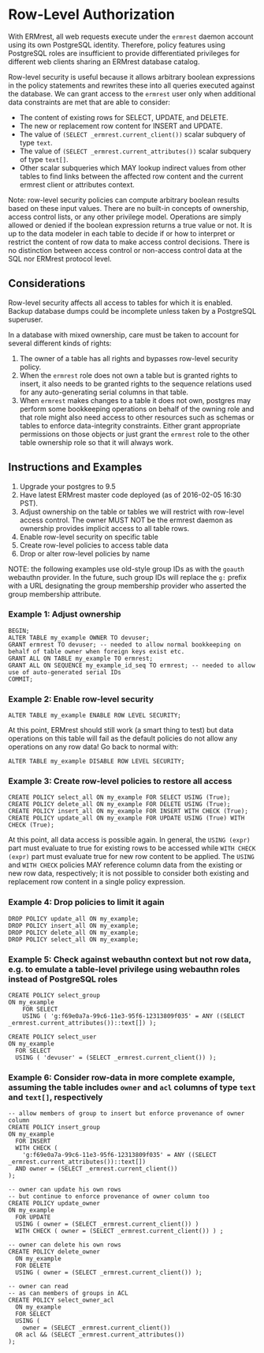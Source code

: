 
# Row-Level Authorization

With ERMrest, all web requests execute under the `ermrest` daemon
account using its own PostgreSQL identity. Therefore, policy features
using PostgreSQL roles are insufficient to provide differentiated
privileges for different web clients sharing an ERMrest database
catalog.

Row-level security is useful because it allows arbitrary boolean
expressions in the policy statements and rewrites these into all
queries executed against the database. We can grant access to the
`ermrest` user only when additional data constraints are met that are
able to consider:

  - The content of existing rows for SELECT, UPDATE, and DELETE.
  - The new or replacement row content for INSERT and UPDATE.
  - The value of `(SELECT _ermrest.current_client())` scalar subquery of type `text`.
  - The value of `(SELECT _ermrest.current_attributes())` scalar subquery of type `text[]`.
  - Other scalar subqueries which MAY lookup indirect values from other tables to find links between the affected row content and the current ermrest client or attributes context.

Note: row-level security policies can compute arbitrary boolean
results based on these input values. There are no built-in concepts of
ownership, access control lists, or any other privilege
model. Operations are simply allowed or denied if the boolean
expression returns a true value or not. It is up to the data modeler
in each table to decide if or how to interpret or restrict the content
of row data to make access control decisions. There is no distinction
between access control or non-access control data at the SQL nor
ERMrest protocol level.

## Considerations

Row-level security affects all access to tables for which it is
enabled. Backup database dumps could be incomplete unless taken by a
PostgreSQL superuser.

In a database with mixed ownership, care must be taken to account for
several different kinds of rights:

1. The owner of a table has all rights and bypasses row-level security policy.
2. When the `ermrest` role does not own a table but is granted rights to insert, it also needs to be granted rights to the sequence relations used for any auto-generating serial columns in that table.
3. When `ermrest` makes changes to a table it does not own, postgres may perform some bookkeeping operations on behalf of the owning role and that role might also need access to other resources such as schemas or tables to enforce data-integrity constraints. Either grant appropriate permissions on those objects or just grant the `ermrest` role to the other table ownership role so that it will always work.

## Instructions and Examples

1. Upgrade your postgres to 9.5
2. Have latest ERMrest master code deployed (as of 2016-02-05 16:30 PST).
3. Adjust ownership on the table or tables we will restrict with row-level access control.  The owner MUST NOT be the ermrest daemon as ownership provides implicit access to all table rows.
4. Enable row-level security on specific table
5. Create row-level policies to access table data
6. Drop or alter row-level policies by name

NOTE: the following examples use old-style group IDs as with the `goauth` webauthn provider. In the future, such group IDs will replace the `g:` prefix with a URL designating the group membership provider who asserted the group membership attribute.

### Example 1: Adjust ownership

    BEGIN;
    ALTER TABLE my_example OWNER TO devuser;
	GRANT ermrest TO devuser; -- needed to allow normal bookkeeping on behalf of table owner when foreign keys exist etc.
    GRANT ALL ON TABLE my_example TO ermrest;
	GRANT ALL ON SEQUENCE my_example_id_seq TO ermrest; -- needed to allow use of auto-generated serial IDs
    COMMIT;

### Example 2: Enable row-level security

    ALTER TABLE my_example ENABLE ROW LEVEL SECURITY;

At this point, ERMrest should still work (a smart thing to test) but data operations on this table will fail as the default policies do not allow any operations on any row data!  Go back to normal with:

    ALTER TABLE my_example DISABLE ROW LEVEL SECURITY;

### Example 3: Create row-level policies to restore all access

    CREATE POLICY select_all ON my_example FOR SELECT USING (True);
    CREATE POLICY delete_all ON my_example FOR DELETE USING (True);
    CREATE POLICY insert_all ON my_example FOR INSERT WITH CHECK (True);
    CREATE POLICY update_all ON my_example FOR UPDATE USING (True) WITH CHECK (True);

At this point, all data access is possible again.  In general, the `USING (expr)` part must evaluate to true for existing rows to be accessed while `WITH CHECK (expr)` part must evaluate true for new row content to be applied. The `USING` and `WITH CHECK` policies MAY reference column data from the existing or new row data, respectively; it is not possible to consider both existing and replacement row content in a single policy expression.

### Example 4: Drop policies to limit it again

    DROP POLICY update_all ON my_example;
    DROP POLICY insert_all ON my_example;
    DROP POLICY delete_all ON my_example;
    DROP POLICY select_all ON my_example;

### Example 5: Check against webauthn context but not row data, e.g. to emulate a table-level privilege using webauthn roles instead of PostgreSQL roles

    CREATE POLICY select_group
    ON my_example
        FOR SELECT
        USING ( 'g:f69e0a7a-99c6-11e3-95f6-12313809f035' = ANY ((SELECT _ermrest.current_attributes())::text[]) );

    CREATE POLICY select_user
    ON my_example
      FOR SELECT
      USING ( 'devuser' = (SELECT _ermrest.current_client()) );

### Example 6: Consider row-data in more complete example, assuming the table includes `owner` and `acl` columns of type `text` and `text[]`, respectively

    -- allow members of group to insert but enforce provenance of owner column
    CREATE POLICY insert_group
    ON my_example
      FOR INSERT
      WITH CHECK (
        'g:f69e0a7a-99c6-11e3-95f6-12313809f035' = ANY ((SELECT _ermrest.current_attributes())::text[])
      AND owner = (SELECT _ermrest.current_client())
    );

    -- owner can update his own rows
    -- but continue to enforce provenance of owner column too
    CREATE POLICY update_owner
    ON my_example
      FOR UPDATE
      USING ( owner = (SELECT _ermrest.current_client()) )
      WITH CHECK ( owner = (SELECT _ermrest.current_client()) ) ;

    -- owner can delete his own rows
    CREATE POLICY delete_owner
      ON my_example
      FOR DELETE
      USING ( owner = (SELECT _ermrest.current_client()) );

    -- owner can read
    -- as can members of groups in ACL
    CREATE POLICY select_owner_acl
      ON my_example
      FOR SELECT
      USING (
        owner = (SELECT _ermrest.current_client())
      OR acl && (SELECT _ermrest.current_attributes())
    );
